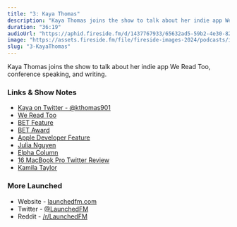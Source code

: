 ```yaml
---
title: "3: Kaya Thomas"
description: "Kaya Thomas joins the show to talk about her indie app We Read Too, conference speaking, and writing."
duration: "36:19"
audioUrl: "https://aphid.fireside.fm/d/1437767933/65632ad5-59b2-4e30-82d1-13845dce07dd/b5511f40-1b08-492c-851e-8f527bec93f7.mp3"
image: "https://assets.fireside.fm/file/fireside-images-2024/podcasts/images/6/65632ad5-59b2-4e30-82d1-13845dce07dd/episodes/b/b5511f40-1b08-492c-851e-8f527bec93f7/cover.jpg?v=1"
slug: "3-KayaThomas"
---
```


<p>Kaya Thomas joins the show to talk about her indie app We Read Too, conference speaking, and writing.</p>

<h3>Links &amp; Show Notes</h3>

<ul>
<li><a href="https://twitter.com/kthomas901?ref_src=twsrc%5Eappleosx%7Ctwcamp%5Esafari%7Ctwgr%5Esearch" rel="nofollow">Kaya on Twitter - @kthomas901</a></li>
<li><a href="https://www.wereadtoo.com" rel="nofollow">We Read Too</a></li>
<li><a href="http://www.bet.com/news/national/2014/09/10/looking-for-childrens-books-with-black-characters-there-s-an-app-for-that.html" rel="nofollow">BET Feature</a></li>
<li><a href="https://www.silive.com/entertainment/2015/04/young_stapletonite_shares_stag.html" rel="nofollow">BET Award</a></li>
<li><a href="https://apps.apple.com/us/story/id1349496987" rel="nofollow">Apple Developer Feature</a></li>
<li><a href="https://julianguyen.org" rel="nofollow">Julia Nguyen</a></li>
<li><a href="https://elpha.com/posts/4j56np6p/becoming-a-staff-engineer-interview-with-kristina-fox-staff-ios-engineer-at-intuit" rel="nofollow">Elpha Column</a></li>
<li><a href="https://twitter.com/kthomas901/status/1194619441297801217?s=21" rel="nofollow">16 MacBook Pro Twitter Review</a></li>
<li><a href="https://twitter.com/kamilah" rel="nofollow">Kamila Taylor</a></li>
</ul>

<h3>More Launched</h3>

<ul>
<li>Website - <a href="https://launchedfm.com" rel="nofollow">launchedfm.com</a></li>
<li>Twitter - <a href="https://twitter.com/launchedfm" rel="nofollow">@LaunchedFM</a></li>
<li>Reddit - <a href="https://www.reddit.com/r/LaunchedFM/" rel="nofollow">/r/LaunchedFM</a></li>
</ul>
